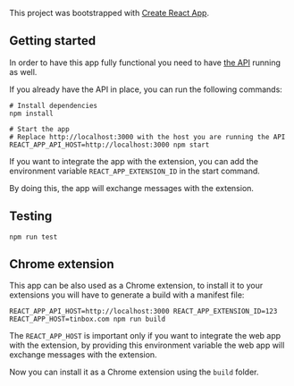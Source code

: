 This project was bootstrapped with [Create React App](https://github.com/facebookincubator/create-react-app).

## Getting started
In order to have this app fully functional you need to have [the API](https://github.com/nicolasiensen/t-inbox-api) running as well.

If you already have the API in place, you can run the following commands:

```shell
# Install dependencies
npm install

# Start the app
# Replace http://localhost:3000 with the host you are running the API
REACT_APP_API_HOST=http://localhost:3000 npm start
```

If you want to integrate the app with the extension, you can add the environment variable `REACT_APP_EXTENSION_ID` in the start command.

By doing this, the app will exchange messages with the extension.

## Testing
```shell
npm run test
```

## Chrome extension
This app can be also used as a Chrome extension, to install it to your extensions you will have to generate a build with a manifest file:

```shell
REACT_APP_API_HOST=http://localhost:3000 REACT_APP_EXTENSION_ID=123 REACT_APP_HOST=tinbox.com npm run build
```

The `REACT_APP_HOST` is important only if you want to integrate the web app with the extension, by providing this environment variable the web app will exchange messages with the extension.

Now you can install it as a Chrome extension using the `build` folder.
